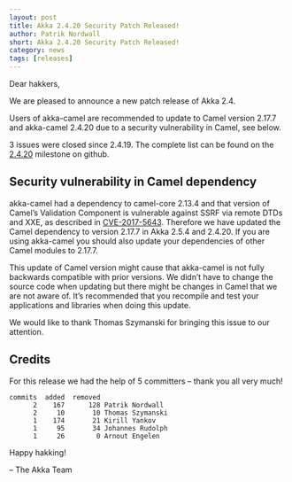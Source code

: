 ```yaml
---
layout: post
title: Akka 2.4.20 Security Patch Released!
author: Patrik Nordwall
short: Akka 2.4.20 Security Patch Released!
category: news
tags: [releases]
---
```


Dear hakkers,

We are pleased to announce a new patch release of Akka 2.4. 

Users of akka-camel are recommended to update to Camel version 2.17.7 and akka-camel 2.4.20 due to a security vulnerability in Camel, see below.

3 issues were closed since 2.4.19. The complete list can be found on the [2.4.20](https://github.com/akka/akka/milestone/116?closed=1) milestone on github.

## Security vulnerability in Camel dependency

akka-camel had a dependency to camel-core 2.13.4 and that version of Camel’s Validation Component is vulnerable against SSRF via remote DTDs and XXE, as described in [CVE-2017-5643](https://nvd.nist.gov/vuln/detail/CVE-2017-5643). Therefore we have updated the Camel dependency to version 2.17.7 in Akka 2.5.4 and 2.4.20. If you are using akka-camel you should also update your dependencies of other Camel modules to 2.17.7.

This update of Camel version might cause that akka-camel is not fully backwards compatible with prior versions. We didn’t have to change the source code when updating but there might be changes in Camel that we are not aware of. It’s recommended that you recompile and test your applications and libraries when doing this update.

We would like to thank Thomas Szymanski for bringing this issue to our attention.

## Credits

For this release we had the help of 5 committers – thank you all very much!

~~~
commits  added  removed
      2    167      128 Patrik Nordwall
      2     10       10 Thomas Szymanski
      1    174       21 Kirill Yankov
      1     95       34 Johannes Rudolph
      1     26        0 Arnout Engelen
~~~

Happy hakking!

– The Akka Team
